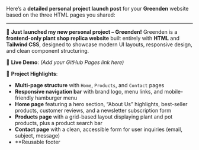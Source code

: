 Here’s a **detailed personal project launch post** for your **Greenden** website based on the three HTML pages you shared:

---

🚀 **Just launched my new personal project – Greenden!**
Greenden is a **frontend-only plant shop replica website** built entirely with **HTML** and **Tailwind CSS**, designed to showcase modern UI layouts, responsive design, and clean component structuring.

🔗 **Live Demo**: *(Add your GitHub Pages link here)*

🎯 **Project Highlights**:

* **Multi-page structure** with `Home`, `Products`, and `Contact` pages
* **Responsive navigation bar** with brand logo, menu links, and mobile-friendly hamburger menu
* **Home page** featuring a hero section, “About Us” highlights, best-seller products, customer reviews, and a newsletter subscription form
* **Products page** with a grid-based layout displaying plant and pot products, plus a product search bar
* **Contact page** with a clean, accessible form for user inquiries (email, subject, message)
* \*\*Reusable footer
